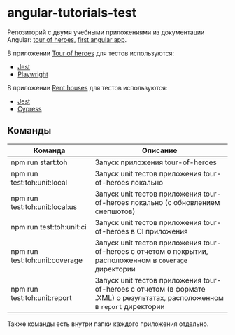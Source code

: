 # angular-tutorials-test

Репозиторий с двумя учебными приложениями из документации Angular: [tour of heroes](https://angular.io/tutorial/tour-of-heroes), [first angular app](https://angular.dev/tutorials/first-app).

В приложении [Tour of heroes](./tour-of-heroes/README.md) для тестов используются:
* [Jest](https://jestjs.io/ru/)
* [Playwright](https://playwright.dev/)

В приложении [Rent houses](./rent-houses/README.md) для тестов используются:
* [Jest](https://jestjs.io/ru/)
* [Cypress](https://www.cypress.io/)

## Команды


| Команда                        | Описание                                                                                                                   |
|--------------------------------|----------------------------------------------------------------------------------------------------------------------------|
| npm run start:toh              | Запуск приложения tour-of-heroes                                                                                           |
| npm run test:toh:unit:local    | Запуск unit тестов приложения tour-of-heroes локально                                                                      |
| npm run test:toh:unit:local:us | Запуск unit тестов приложения tour-of-heroes локально (с обновлением снепшотов)                                            |
| npm run test:toh:unit:ci       | Запуск unit тестов приложения tour-of-heroes в CI приложения                                                               |
| npm run test:toh:unit:coverage | Запуск unit тестов приложения tour-of-heroes с отчетом о покрытии, расположенном в `coverage` директории                   |
| npm run test:toh:unit:report   | Запуск unit тестов приложения tour-of-heroes с отчетом (в формате .XML) о результатах, расположенном в `report` директории |

Также команды есть внутри папки каждого приложения отдельно.
